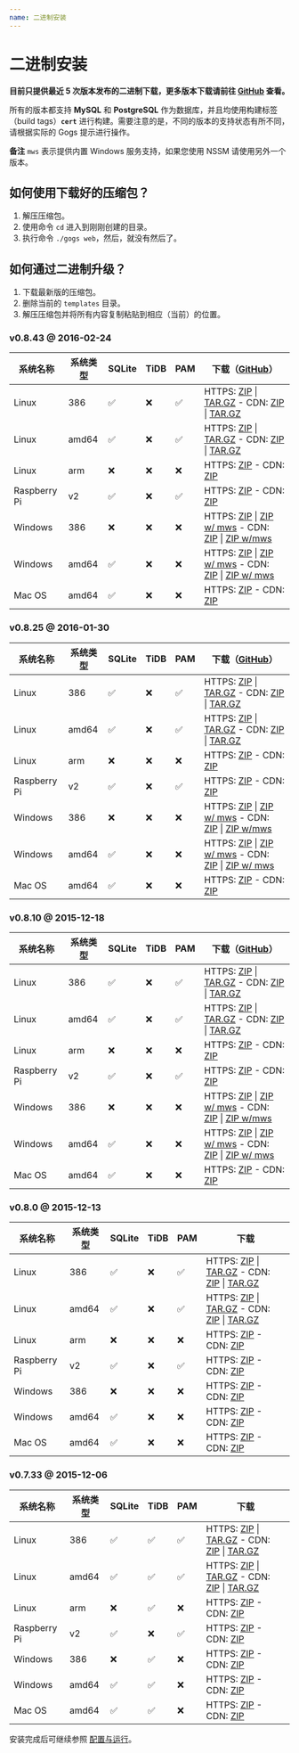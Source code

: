```yaml
---
name: 二进制安装
---
```


# 二进制安装

**目前只提供最近 5 次版本发布的二进制下载，更多版本下载请前往 [GitHub](https://github.com/gogits/gogs/releases?after=v0.7.22) 查看。**

所有的版本都支持 **MySQL** 和 **PostgreSQL** 作为数据库，并且均使用构建标签（build tags）**`cert`** 进行构建。需要注意的是，不同的版本的支持状态有所不同，请根据实际的 Gogs 提示进行操作。

**备注** `mws` 表示提供内置 Windows 服务支持，如果您使用 NSSM 请使用另外一个版本。

## 如何使用下载好的压缩包？

1. 解压压缩包。
2. 使用命令 `cd` 进入到刚刚创建的目录。
3. 执行命令 `./gogs web`，然后，就没有然后了。

## 如何通过二进制升级？

1. 下载最新版的压缩包。
2. 删除当前的 `templates` 目录。
3. 解压压缩包并将所有内容复制粘贴到相应（当前）的位置。

### v0.8.43 @ 2016-02-24

|系统名称|系统类型|SQLite|TiDB|PAM|下载（[GitHub](https://github.com/gogits/gogs/releases/tag/v0.8.43)）|
|------|----|------|----|---|--------|
|Linux|386|✅|❌|✅|HTTPS: [ZIP](https://dl.gogs.io/gogs_v0.8.43_linux_386.zip) \| [TAR.GZ](https://dl.gogs.io/gogs_v0.8.43_linux_386.tar.gz) - CDN: [ZIP](http://7d9nal.com2.z0.glb.qiniucdn.com/gogs_v0.8.43_linux_386.zip) \| [TAR.GZ](http://7d9nal.com2.z0.glb.qiniucdn.com/gogs_v0.8.43_linux_386.tar.gz)|
|Linux|amd64|✅|❌|✅|HTTPS: [ZIP](https://dl.gogs.io/gogs_v0.8.43_linux_amd64.zip) \| [TAR.GZ](https://dl.gogs.io/gogs_v0.8.43_linux_amd64.tar.gz) - CDN: [ZIP](http://7d9nal.com2.z0.glb.qiniucdn.com/gogs_v0.8.43_linux_amd64.zip) \| [TAR.GZ](http://7d9nal.com2.z0.glb.qiniucdn.com/gogs_v0.8.43_linux_amd64.tar.gz)|
|Linux|arm|❌|❌|❌|HTTPS: [ZIP](https://dl.gogs.io/gogs_v0.8.43_linux_arm.zip) - CDN: [ZIP](http://7d9nal.com2.z0.glb.qiniucdn.com/gogs_v0.8.43_linux_arm.zip)|
|Raspberry Pi|v2|✅|❌|✅|HTTPS: [ZIP](https://dl.gogs.io/gogs_v0.8.43_raspi2.zip) - CDN: [ZIP](http://7d9nal.com2.z0.glb.qiniucdn.com/gogs_v0.8.43_raspi2.zip)|
|Windows|386|❌|❌|❌|HTTPS: [ZIP](https://dl.gogs.io/gogs_v0.8.43_windows_386.zip) \| [ZIP w/ mws](https://dl.gogs.io/gogs_v0.8.43_windows_386_mws.zip) - CDN: [ZIP](http://7d9nal.com2.z0.glb.qiniucdn.com/gogs_v0.8.43_windows_386.zip) \| [ZIP w/mws](http://7d9nal.com2.z0.glb.qiniucdn.com/gogs_v0.8.43_windows_386_mws.zip)|
|Windows|amd64|✅|❌|❌|HTTPS: [ZIP](https://dl.gogs.io/gogs_v0.8.43_windows_amd64.zip) \| [ZIP w/ mws](https://dl.gogs.io/gogs_v0.8.43_windows_amd64_mws.zip) - CDN: [ZIP](http://7d9nal.com2.z0.glb.qiniucdn.com/gogs_v0.8.43_windows_amd64.zip) \| [ZIP w/ mws](http://7d9nal.com2.z0.glb.qiniucdn.com/gogs_v0.8.43_windows_amd64_mws.zip)|
|Mac OS|amd64|✅|❌|❌|HTTPS: [ZIP](https://dl.gogs.io/gogs_v0.8.43_darwin_amd64.zip) - CDN: [ZIP](http://7d9nal.com2.z0.glb.qiniucdn.com/gogs_v0.8.43_darwin_amd64.zip)|

### v0.8.25 @ 2016-01-30

|系统名称|系统类型|SQLite|TiDB|PAM|下载（[GitHub](https://github.com/gogits/gogs/releases/tag/v0.8.25)）|
|------|----|------|----|---|--------|
|Linux|386|✅|❌|✅|HTTPS: [ZIP](https://dl.gogs.io/gogs_v0.8.25_linux_386.zip) \| [TAR.GZ](https://dl.gogs.io/gogs_v0.8.25_linux_386.tar.gz) - CDN: [ZIP](http://7d9nal.com2.z0.glb.qiniucdn.com/gogs_v0.8.25_linux_386.zip) \| [TAR.GZ](http://7d9nal.com2.z0.glb.qiniucdn.com/gogs_v0.8.25_linux_386.tar.gz)|
|Linux|amd64|✅|❌|✅|HTTPS: [ZIP](https://dl.gogs.io/gogs_v0.8.25_linux_amd64.zip) \| [TAR.GZ](https://dl.gogs.io/gogs_v0.8.25_linux_amd64.tar.gz) - CDN: [ZIP](http://7d9nal.com2.z0.glb.qiniucdn.com/gogs_v0.8.25_linux_amd64.zip) \| [TAR.GZ](http://7d9nal.com2.z0.glb.qiniucdn.com/gogs_v0.8.25_linux_amd64.tar.gz)|
|Linux|arm|❌|❌|❌|HTTPS: [ZIP](https://dl.gogs.io/gogs_v0.8.25_linux_arm.zip) - CDN: [ZIP](http://7d9nal.com2.z0.glb.qiniucdn.com/gogs_v0.8.25_linux_arm.zip)|
|Raspberry Pi|v2|✅|❌|✅|HTTPS: [ZIP](https://dl.gogs.io/gogs_v0.8.25_raspi2.zip) - CDN: [ZIP](http://7d9nal.com2.z0.glb.qiniucdn.com/gogs_v0.8.25_raspi2.zip)|
|Windows|386|❌|❌|❌|HTTPS: [ZIP](https://dl.gogs.io/gogs_v0.8.25_windows_386.zip) \| [ZIP w/ mws](https://dl.gogs.io/gogs_v0.8.25_windows_386_mws.zip) - CDN: [ZIP](http://7d9nal.com2.z0.glb.qiniucdn.com/gogs_v0.8.25_windows_386.zip) \| [ZIP w/mws](http://7d9nal.com2.z0.glb.qiniucdn.com/gogs_v0.8.25_windows_386_mws.zip)|
|Windows|amd64|✅|❌|❌|HTTPS: [ZIP](https://dl.gogs.io/gogs_v0.8.25_windows_amd64.zip) \| [ZIP w/ mws](https://dl.gogs.io/gogs_v0.8.25_windows_amd64_mws.zip) - CDN: [ZIP](http://7d9nal.com2.z0.glb.qiniucdn.com/gogs_v0.8.25_windows_amd64.zip) \| [ZIP w/ mws](http://7d9nal.com2.z0.glb.qiniucdn.com/gogs_v0.8.25_windows_amd64_mws.zip)|
|Mac OS|amd64|✅|❌|❌|HTTPS: [ZIP](https://dl.gogs.io/gogs_v0.8.25_darwin_amd64.zip) - CDN: [ZIP](http://7d9nal.com2.z0.glb.qiniucdn.com/gogs_v0.8.25_darwin_amd64.zip)|

### v0.8.10 @ 2015-12-18

|系统名称|系统类型|SQLite|TiDB|PAM|下载（[GitHub](https://github.com/gogits/gogs/releases/tag/v0.8.10)）|
|------|----|------|----|---|--------|
|Linux|386|✅|❌|✅|HTTPS: [ZIP](https://dl.gogs.io/gogs_v0.8.10_linux_386.zip) \| [TAR.GZ](https://dl.gogs.io/gogs_v0.8.10_linux_386.tar.gz) - CDN: [ZIP](http://7d9nal.com2.z0.glb.qiniucdn.com/gogs_v0.8.10_linux_386.zip) \| [TAR.GZ](http://7d9nal.com2.z0.glb.qiniucdn.com/gogs_v0.8.10_linux_386.tar.gz)|
|Linux|amd64|✅|❌|✅|HTTPS: [ZIP](https://dl.gogs.io/gogs_v0.8.10_linux_amd64.zip) \| [TAR.GZ](https://dl.gogs.io/gogs_v0.8.10_linux_amd64.tar.gz) - CDN: [ZIP](http://7d9nal.com2.z0.glb.qiniucdn.com/gogs_v0.8.10_linux_amd64.zip) \| [TAR.GZ](http://7d9nal.com2.z0.glb.qiniucdn.com/gogs_v0.8.10_linux_amd64.tar.gz)|
|Linux|arm|❌|❌|❌|HTTPS: [ZIP](https://dl.gogs.io/gogs_v0.8.10_linux_arm.zip) - CDN: [ZIP](http://7d9nal.com2.z0.glb.qiniucdn.com/gogs_v0.8.10_linux_arm.zip)|
|Raspberry Pi|v2|✅|❌|✅|HTTPS: [ZIP](https://dl.gogs.io/gogs_v0.8.10_raspi2.zip) - CDN: [ZIP](http://7d9nal.com2.z0.glb.qiniucdn.com/gogs_v0.8.10_raspi2.zip)|
|Windows|386|❌|❌|❌|HTTPS: [ZIP](https://dl.gogs.io/gogs_v0.8.10_windows_386.zip) \| [ZIP w/ mws](https://dl.gogs.io/gogs_v0.8.10_windows_386_mws.zip) - CDN: [ZIP](http://7d9nal.com2.z0.glb.qiniucdn.com/gogs_v0.8.10_windows_386.zip) \| [ZIP w/mws](http://7d9nal.com2.z0.glb.qiniucdn.com/gogs_v0.8.10_windows_386_mws.zip)|
|Windows|amd64|✅|❌|❌|HTTPS: [ZIP](https://dl.gogs.io/gogs_v0.8.10_windows_amd64.zip) \| [ZIP w/ mws](https://dl.gogs.io/gogs_v0.8.10_windows_amd64_mws.zip) - CDN: [ZIP](http://7d9nal.com2.z0.glb.qiniucdn.com/gogs_v0.8.10_windows_amd64.zip) \| [ZIP w/ mws](http://7d9nal.com2.z0.glb.qiniucdn.com/gogs_v0.8.10_windows_amd64_mws.zip)|
|Mac OS|amd64|✅|❌|❌|HTTPS: [ZIP](https://dl.gogs.io/gogs_v0.8.10_darwin_amd64.zip) - CDN: [ZIP](http://7d9nal.com2.z0.glb.qiniucdn.com/gogs_v0.8.10_darwin_amd64.zip)|

### v0.8.0 @ 2015-12-13

|系统名称|系统类型|SQLite|TiDB|PAM|下载|
|------|----|------|----|---|--------|
|Linux|386|✅|❌|✅|HTTPS: [ZIP](https://dl.gogs.io/gogs_v0.8.0_linux_386.zip) \| [TAR.GZ](https://dl.gogs.io/gogs_v0.8.0_linux_386.tar.gz) - CDN: [ZIP](http://7d9nal.com2.z0.glb.qiniucdn.com/gogs_v0.8.0_linux_386.zip) \| [TAR.GZ](http://7d9nal.com2.z0.glb.qiniucdn.com/gogs_v0.8.0_linux_386.tar.gz)|
|Linux|amd64|✅|❌|✅|HTTPS: [ZIP](https://dl.gogs.io/gogs_v0.8.0_linux_amd64.zip) \| [TAR.GZ](https://dl.gogs.io/gogs_v0.8.0_linux_amd64.tar.gz) - CDN: [ZIP](http://7d9nal.com2.z0.glb.qiniucdn.com/gogs_v0.8.0_linux_amd64.zip) \| [TAR.GZ](http://7d9nal.com2.z0.glb.qiniucdn.com/gogs_v0.8.0_linux_amd64.tar.gz)|
|Linux|arm|❌|❌|❌|HTTPS: [ZIP](https://dl.gogs.io/gogs_v0.8.0_linux_arm.zip) - CDN: [ZIP](http://7d9nal.com2.z0.glb.qiniucdn.com/gogs_v0.8.0_linux_arm.zip)|
|Raspberry Pi|v2|✅|❌|✅|HTTPS: [ZIP](https://dl.gogs.io/gogs_v0.8.0_raspi2.zip) - CDN: [ZIP](http://7d9nal.com2.z0.glb.qiniucdn.com/gogs_v0.8.0_raspi2.zip)|
|Windows|386|❌|❌|❌|HTTPS: [ZIP](https://dl.gogs.io/gogs_v0.8.0_windows_386.zip) - CDN: [ZIP](http://7d9nal.com2.z0.glb.qiniucdn.com/gogs_v0.8.0_windows_386.zip)|
|Windows|amd64|✅|❌|❌|HTTPS: [ZIP](https://dl.gogs.io/gogs_v0.8.0_windows_amd64.zip) - CDN: [ZIP](http://7d9nal.com2.z0.glb.qiniucdn.com/gogs_v0.8.0_windows_amd64.zip)|
|Mac OS|amd64|✅|❌|❌|HTTPS: [ZIP](https://dl.gogs.io/gogs_v0.8.0_darwin_amd64.zip) - CDN: [ZIP](http://7d9nal.com2.z0.glb.qiniucdn.com/gogs_v0.8.0_darwin_amd64.zip)|

### v0.7.33 @ 2015-12-06

|系统名称|系统类型|SQLite|TiDB|PAM|下载|
|------|----|------|----|---|--------|
|Linux|386|✅|✅|✅|HTTPS: [ZIP](https://dl.gogs.io/gogs_v0.7.33_linux_386.zip) \| [TAR.GZ](https://dl.gogs.io/gogs_v0.7.33_linux_386.tar.gz) - CDN: [ZIP](http://7d9nal.com2.z0.glb.qiniucdn.com/gogs_v0.7.33_linux_386.zip) \| [TAR.GZ](http://7d9nal.com2.z0.glb.qiniucdn.com/gogs_v0.7.33_linux_386.tar.gz)|
|Linux|amd64|✅|✅|✅|HTTPS: [ZIP](https://dl.gogs.io/gogs_v0.7.33_linux_amd64.zip) \| [TAR.GZ](https://dl.gogs.io/gogs_v0.7.33_linux_amd64.tar.gz) - CDN: [ZIP](http://7d9nal.com2.z0.glb.qiniucdn.com/gogs_v0.7.33_linux_amd64.zip) \| [TAR.GZ](http://7d9nal.com2.z0.glb.qiniucdn.com/gogs_v0.7.33_linux_amd64.tar.gz)|
|Linux|arm|❌|✅|❌|HTTPS: [ZIP](https://dl.gogs.io/gogs_v0.7.33_linux_arm.zip) - CDN: [ZIP](http://7d9nal.com2.z0.glb.qiniucdn.com/gogs_v0.7.33_linux_arm.zip)|
|Raspberry Pi|v2|✅|❌|✅|HTTPS: [ZIP](https://dl.gogs.io/gogs_v0.7.33_raspi2.zip) - CDN: [ZIP](http://7d9nal.com2.z0.glb.qiniucdn.com/gogs_v0.7.33_raspi2.zip)|
|Windows|386|❌|✅|❌|HTTPS: [ZIP](https://dl.gogs.io/gogs_v0.7.33_windows_386.zip) - CDN: [ZIP](http://7d9nal.com2.z0.glb.qiniucdn.com/gogs_v0.7.33_windows_386.zip)|
|Windows|amd64|✅|✅|❌|HTTPS: [ZIP](https://dl.gogs.io/gogs_v0.7.33_windows_amd64.zip) - CDN: [ZIP](http://7d9nal.com2.z0.glb.qiniucdn.com/gogs_v0.7.33_windows_amd64.zip)|
|Mac OS|amd64|✅|✅|❌|HTTPS: [ZIP](https://dl.gogs.io/gogs_v0.7.33_darwin_amd64.zip) - CDN: [ZIP](http://7d9nal.com2.z0.glb.qiniucdn.com/gogs_v0.7.33_darwin_amd64.zip)|

安装完成后可继续参照 [配置与运行](configuration_and_run.html)。
